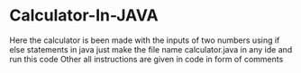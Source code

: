 # Calculator-In-JAVA
Here the calculator is been made with the inputs of two numbers  using if else statements in java
just make the file name calculator.java  in any ide and run this code
Other all instructions are given in code in form of comments 
